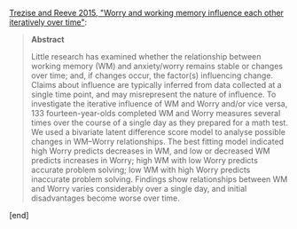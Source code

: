 [Trezise and Reeve 2015, "Worry and working memory influence each other iteratively over time"](http://www.tandfonline.com/doi/abs/10.1080/02699931.2014.1002755?journalCode=pcem20):

> **Abstract**
> 
> Little research has examined whether the relationship between working memory (WM) and anxiety/worry remains stable or changes over time; and, if changes occur, the factor(s) influencing change. Claims about influence are typically inferred from data collected at a single time point, and may misrepresent the nature of influence. To investigate the iterative influence of WM and Worry and/or vice versa, 133 fourteen-year-olds completed WM and Worry measures several times over the course of a single day as they prepared for a math test. We used a bivariate latent difference score model to analyse possible changes in WM–Worry relationships. The best fitting model indicated high Worry predicts decreases in WM, and low or decreased WM predicts increases in Worry; high WM with low Worry predicts accurate problem solving; low WM with high Worry predicts inaccurate problem solving. Findings show relationships between WM and Worry varies considerably over a single day, and initial disadvantages become worse over time.

[end]

